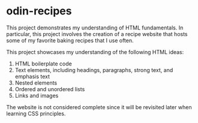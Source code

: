 # odin-recipes
This project demonstrates my understanding of HTML fundamentals. In particular, this project involves the creation of a recipe website that hosts some of my favorite baking recipes that I use often.

This project showcases my understanding of the following HTML ideas:
1. HTML boilerplate code
2. Text elements, including headings, paragraphs, strong text, and emphasis text
3. Nested elements
4. Ordered and unordered lists
5. Links and images

The website is not considered complete since it will be revisited later when learning CSS principles.